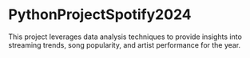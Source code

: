 # PythonProjectSpotify2024
This project leverages data analysis techniques to provide insights into streaming trends, song popularity, and artist performance for the year.
